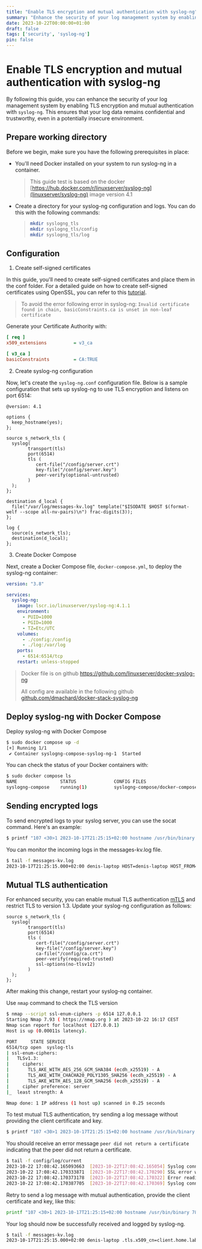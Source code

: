 ```yaml
---
title: "Enable TLS encryption and mutual authentication with syslog-ng"
summary: "Enhance the security of your log management system by enabling TLS encryption and mutual authentication"
date: 2023-10-22T00:00:00+01:00
draft: false
tags: ['security', 'syslog-ng']
pin: false
---
```


# Enable TLS encryption and mutual authentication with syslog-ng

By following this guide, you can enhance the security of your log management system by enabling TLS encryption and mutual authentication with `syslog-ng`. This ensures that your log data remains confidential and trustworthy, even in a potentially insecure environment.

## Prepare working directory

Before we begin, make sure you have the following prerequisites in place:

- You'll need Docker installed on your system to run syslog-ng in a container.
    > This guide test is based on the docker [https://hub.docker.com/r/linuxserver/syslog-ng](linuxserver/syslog-ng) image version 4.1

- Create a directory for your syslog-ng configuration and logs. You can do this with the following commands:

    > ```bash
    > mkdir syslogng_tls
    > mkdir syslogng_tls/config
    > mkdir syslogng_tls/log
    > ```

## Configuration

1. Create self-signed certificates

In this guide, you'll need to create self-signed certificates and place them in the conf folder.
For a detailed guide on how to create self-signed certificates using OpenSSL, you can refer to this [tutorial](https://dmachard.github.io/posts/0057-create-self-certificate/).

> To avoid the error following error in syslog-ng: `Invalid certificate found in chain, basicConstraints.ca is unset in non-leaf certificate`

Generate your Certificate Authority with:

```ini
[ req ]
x509_extensions          = v3_ca

[ v3_ca ]
basicConstraints         = CA:TRUE
```

2. Create syslog-ng configuration

Now, let's create the `syslog-ng.conf` configuration file. Below is a sample configuration that sets up syslog-ng to use TLS encryption and listens on port 6514:

```plain
@version: 4.1

options {
  keep_hostname(yes);
};

source s_network_tls {
  syslog(
        transport(tls)
        port(6514)
        tls (
           cert-file("/config/server.crt")
           key-file("/config/server.key")
           peer-verify(optional-untrusted)
        )
  );
};

destination d_local {
  file("/var/log/messages-kv.log" template("$ISODATE $HOST $(format-welf --scope all-nv-pairs)\n") frac-digits(3));
};

log {
  source(s_network_tls);
  destination(d_local);
};
```

3. Create Docker Compose

Next, create a Docker Compose file, `docker-compose.yml`, to deploy the syslog-ng container:

```yaml
version: "3.8"

services:
  syslog-ng:
    image: lscr.io/linuxserver/syslog-ng:4.1.1
    environment:
      - PUID=1000
      - PGID=1000
      - TZ=Etc/UTC
    volumes:
      - ./config:/config
      - ./log:/var/log
    ports:
      - 6514:6514/tcp
    restart: unless-stopped
```

> Docker file is on github https://github.com/linuxserver/docker-syslog-ng
>
> All config are available in the following github [github.com/dmachard/docker-stack-syslog-ng](repository)

## Deploy syslog-ng with Docker Compose

Deploy syslog-ng with Docker Compose

```bash
$ sudo docker compose up -d
[+] Running 1/1
 ✔ Container syslogng-compose-syslog-ng-1  Started
```

You can check the status of your Docker containers with:

```bash
$ sudo docker compose ls
NAME                STATUS              CONFIG FILES
syslogng-compose    running(1)          syslogng-compose/docker-compose.yml
```

## Sending encrypted logs

To send encrypted logs to your syslog server, you can use the socat command. Here's an example:

```bash
$ printf "107 <30>1 2023-10-17T21:25:15+02:00 hostname /usr/bin/binary 78175 tag - This is a sample log message over TLS." | socat - openssl:127.0.0.1:6514,verify=0
```

You can monitor the incoming logs in the messages-kv.log file.

```bash
$ tail -f messages-kv.log
2023-10-17T21:25:15.000+02:00 denis-laptop HOST=denis-laptop HOST_FROM=denis-laptop MESSAGE="This is a sample log message over TLS." MSGID=tag PID=78175 PROGRAM=/usr/bin/binary SOURCE=s_network_tls
```

## Mutual TLS authentication

For enhanced security, you can enable mutual TLS authentication [mTLS](https://en.wikipedia.org/wiki/Mutual_authentication) and restrict TLS to version 1.3.
Update your syslog-ng configuration as follows:

```plain
source s_network_tls {
  syslog(
        transport(tls)
        port(6514)
        tls (
           cert-file("/config/server.crt")
           key-file("/config/server.key")
           ca-file("/config/ca.crt")
           peer-verify(required-trusted)
           ssl-options(no-tlsv12)
        )
  );
};
```

After making this change, restart your syslog-ng container.

Use `nmap` command to check the TLS version

```bash
$ nmap --script ssl-enum-ciphers -p 6514 127.0.0.1
Starting Nmap 7.93 ( https://nmap.org ) at 2023-10-22 16:17 CEST
Nmap scan report for localhost (127.0.0.1)
Host is up (0.00011s latency).

PORT     STATE SERVICE
6514/tcp open  syslog-tls
| ssl-enum-ciphers: 
|   TLSv1.3: 
|     ciphers: 
|       TLS_AKE_WITH_AES_256_GCM_SHA384 (ecdh_x25519) - A
|       TLS_AKE_WITH_CHACHA20_POLY1305_SHA256 (ecdh_x25519) - A
|       TLS_AKE_WITH_AES_128_GCM_SHA256 (ecdh_x25519) - A
|     cipher preference: server
|_  least strength: A

Nmap done: 1 IP address (1 host up) scanned in 0.25 seconds
```

To test mutual TLS authentication, try sending a log message without providing the client certificate and key. 

```bash
$ printf "107 <30>1 2023-10-17T21:25:15+02:00 hostname /usr/bin/binary 78175 tag - This is a sample log message over TLS." | socat - openssl:127.0.0.1:6514,verify=0
```

You should receive an error message `peer did not return a certificate` indicating that the peer did not return a certificate.

```bash
$ tail -f config/log/current
2023-10-22 17:08:42.165093663  [2023-10-22T17:08:42.165054] Syslog connection accepted; fd='13', client='AF_INET(172.21.0.1:46488)', local='AF_INET(0.0.0.0:6514)'
2023-10-22 17:08:42.170333871  [2023-10-22T17:08:42.170290] SSL error while reading stream; tls_error='error:0A0000C7:SSL routines::peer did not return a certificate', location='/config/syslog-ng.conf:7:4'
2023-10-22 17:08:42.170373178  [2023-10-22T17:08:42.170322] Error reading RFC6587 style framed data; fd='13', error='Connection reset by peer (104)'
2023-10-22 17:08:42.170387705  [2023-10-22T17:08:42.170369] Syslog connection closed; fd='13', client='AF_INET(172.21.0.1:46488)', local='AF_INET(0.0.0.0:6514)'
```

Retry to send a log message with mutual authentication, provide the client certificate and key, like this:

```bash
printf "107 <30>1 2023-10-17T21:25:15+02:00 hostname /usr/bin/binary 78175 tag - This is a sample log message over TLS." | socat - openssl:127.0.0.1:6514,cert=config/client.crt,key=config/client.key,verify=0
```

Your log should now be successfully received and logged by syslog-ng.

```bash
$ tail -f messages-kv.log
2023-10-17T21:25:15.000+02:00 denis-laptop .tls.x509_cn=client.home.lab .tls.x509_o=Home .tls.x509_ou=Lab HOST=denis-laptop HOST_FROM=denis-laptop MESSAGE="This is a sample log message over TLS." MSGID=tag PID=78175 PROGRAM=/usr/bin/binary SOURCE=s_network_tls
```
